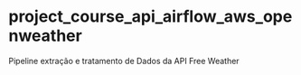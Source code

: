 # project_course_api_airflow_aws_openweather
Pipeline extração e tratamento de Dados da API Free Weather
